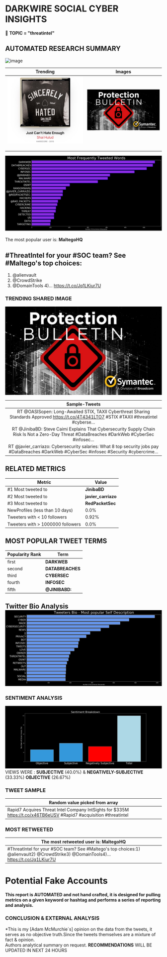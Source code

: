 # DARKWIRE SOCIAL CYBER INSIGHTS 
&#x1F34E; **TOPIC = "threatintel"**

## AUTOMATED RESEARCH SUMMARY
  ![image](darkLogo.png)   

|  Trending  |   Images | 
:-------------------------:|:-------------------------:
|  ![image](assets/threatintel/imageFile1.jpg)     <img width=200/> | ![image](assets/threatintel/imageFile2.jpg) <img width=200/> |   
 
 
![image](assets/threatintel/TWEETS.png)
<br></br>
The most popular user is: **MaltegoHQ**  
 

## #ThreatIntel for your #SOC team? See #Maltego's top choices:
1) @alienvault
2) @CrowdStrike
3) @DomainTools
4)… https://t.co/Jq1LKiur7U 

  




### TRENDING SHARED IMAGE

![image](assets/threatintel/twitterPostedImage.png)



|                **Sample-Tweets**        |
| :-------------: |
| RT @OASISopen: Long-Awaited STIX, TAXII Cyberthreat Sharing Standards Approved https://t.co/4T4341LTO7  #STIX #TAXII #threatintel #cyberse… |
| RT @JinibaBD: Steve Caimi Explains That Cybersecurity Supply Chain Risk Is Not a Zero-Day Threat #DataBreaches #DarkWeb #CyberSec #infosec… |
| RT @javier_carriazo: Cybersecurity salaries: What 8 top security jobs pay #DataBreaches #DarkWeb #CyberSec #infosec #Security #cybercrime… |

## RELATED METRICS<br>
| Metric | Value |
| ------------- | ------------- |
| #1 Most tweeted to  | **JinibaBD** |
| #2 Most tweeted to  | **javier_carriazo** |
| #3 Most tweeted to  | **RedPacketSec** |
| NewProfiles (less than 10 days) | 0.0%  |
| Tweeters with < 10 followers  | 0.92%|
| Tweeters with > 1000000 followers  | 0.0%  |



## MOST POPULAR TWEET TERMS 


| Popularity Rank  | Term |
| ------------- | ------------- |
| first  | **DARKWEB**  |
| second  | **DATABREACHES**  |
| third  | **CYBERSEC** |
| fourth  | **INFOSEC**  |
| fifth  | **@JINIBABD:**  |


## Twitter Bio Analysis![image](assets/threatintel/BIO.png)
### SENTIMENT ANALYSIS
![image](assets/threatintel/sentiment.png)
VIEWS WERE : **SUBJECTIVE**  (40.0%) & **NEGATIVELY-SUBJECTIVE** (33.33%) **OBJECTIVE** (26.67%)

### TWEET SAMPLE 
| Random value picked from array |
| ------------- |
|Rapid7 Acquires Threat Intel Company IntSights for $335M https://t.co/x46TB6eUSV #Rapid7 #acquisition #threatintel |

### MOST RETWEETED 

| The most retweeted user is: **MaltegoHQ**  |
| ------------- |
| #ThreatIntel for your #SOC team? See #Maltego's top choices:1) @alienvault2) @CrowdStrike3) @DomainTools4)… https://t.co/Jq1LKiur7U |

# Potential Fake Accounts
 

<b> This report is AUTOMATED and not hand crafted, it is designed for pulling metrics on a given keyword or hashtag and performs a series of reporting and analysis.</b>  
### CONCLUSION & EXTERNAL ANALYSIS

*This is my [Adam McMurchie`s] opinion on the data from the tweets, it serves as no objective truth.Since the tweets themselves are a mixture of fact & opinion.<br>
Authors analytical summary on request.
**RECOMMENDATIONS** WILL BE UPDATED IN NEXT  24 HOURS <br>